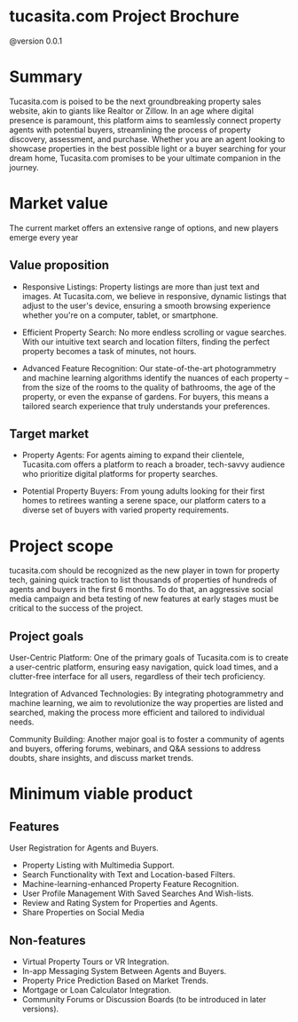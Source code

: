 # tucasita.com Project Brochure
@version 0.0.1
# Summary
Tucasita.com is poised to be the next groundbreaking property sales website, akin to giants like Realtor or Zillow. In an age where digital presence is paramount, this platform aims to seamlessly connect property agents with potential buyers, streamlining the process of property discovery, assessment, and purchase. Whether you are an agent looking to showcase properties in the best possible light or a buyer searching for your dream home, Tucasita.com promises to be your ultimate companion in the journey.

# Market value
The current market offers an extensive range of options, and new players emerge every year

## Value proposition
* Responsive Listings: Property listings are more than just text and images. At Tucasita.com, we believe in responsive, dynamic listings that adjust to the user's device, ensuring a smooth browsing experience whether you're on a computer, tablet, or smartphone.

* Efficient Property Search: No more endless scrolling or vague searches. With our intuitive text search and location filters, finding the perfect property becomes a task of minutes, not hours.

* Advanced Feature Recognition: Our state-of-the-art photogrammetry and machine learning algorithms identify the nuances of each property – from the size of the rooms to the quality of bathrooms, the age of the property, or even the expanse of gardens. For buyers, this means a tailored search experience that truly understands your preferences.

## Target market
* Property Agents: For agents aiming to expand their clientele, Tucasita.com offers a platform to reach a broader, tech-savvy audience who prioritize digital platforms for property searches.

* Potential Property Buyers: From young adults looking for their first homes to retirees wanting a serene space, our platform caters to a diverse set of buyers with varied property requirements.

# Project scope
tucasita.com should be recognized as the new player in town for property tech, gaining quick traction to list thousands of properties of hundreds of agents and buyers in the first 6 months. To do that, an aggressive social media campaign and beta testing of new features at early stages must be critical to the success of the project.

## Project goals
User-Centric Platform: One of the primary goals of Tucasita.com is to create a user-centric platform, ensuring easy navigation, quick load times, and a clutter-free interface for all users, regardless of their tech proficiency.

Integration of Advanced Technologies: By integrating photogrammetry and machine learning, we aim to revolutionize the way properties are listed and searched, making the process more efficient and tailored to individual needs.

Community Building: Another major goal is to foster a community of agents and buyers, offering forums, webinars, and Q&A sessions to address doubts, share insights, and discuss market trends.


# Minimum viable product
## Features
User Registration for Agents and Buyers.
* Property Listing with Multimedia Support.
* Search Functionality with Text and Location-based Filters.
* Machine-learning-enhanced Property Feature Recognition.
* User Profile Management With Saved Searches And Wish-lists.
* Review and Rating System for Properties and Agents.
* Share Properties on Social Media

## Non-features
* Virtual Property Tours or VR Integration.
* In-app Messaging System Between Agents and Buyers.
* Property Price Prediction Based on Market Trends.
* Mortgage or Loan Calculator Integration.
* Community Forums or Discussion Boards (to be introduced in later versions).
